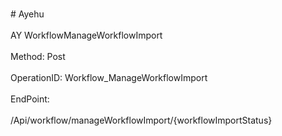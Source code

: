 <br>#     Ayehu</br>
<br>AY WorkflowManageWorkflowImport</br>
<br>Method: Post</br>
<br>OperationID: Workflow_ManageWorkflowImport</br>
<br>EndPoint:</br>
<br>/Api/workflow/manageWorkflowImport/{workflowImportStatus}</br>
